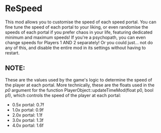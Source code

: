 # ReSpeed

This mod allows you to <cy>customise</c> the speed of each speed portal. You can fine tune the speed of each portal to your liking, or even randomise the speeds of each portal if you prefer chaos in your life, featuring dedicated <cg>minimum</c> and <cb>maximum</c> speeds! If you're a psychopath, you can even change speeds for Players 1 <cr>AND</c> 2 separately! Or you could just... <co>not</c> do any of this, and disable the entire mod in its settings without having to restart.

## NOTE:
These are the values used by the game's logic to determine the speed of the player at each portal. More technically, these are the floats used in the *p0* argument for the function PlayerObject::updateTimeMod(float p0, bool p1), which controls the speed of the player at each portal:
- 0.5x portal: 0.7f
- 1.0x portal: 0.9f
- 2.0x portal: 1.1f
- 3.0x portal: 1.3f
- 4.0x portal: 1.6f
